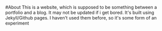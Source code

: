 #About
This is a website, which is supposed to be something between a portfolio and a blog. 
It may not be updated if i get bored. It's built using Jekyll/Github pages. I haven't used
them before, so it's some form of an experiment
